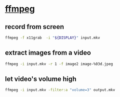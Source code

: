 # [ffmpeg]()

## record from screen

```sh
ffmpeg -f x11grab  -i "${DISPLAY}" input.mkv 
```

## extract images from a video

```sh
ffmpeg -i input.mkv -r 1 -f image2 image-%03d.jpeg
```

## let video's volume high

```sh
ffmpeg -i input.mkv -filter:a "volume=3" output.mkv
```
